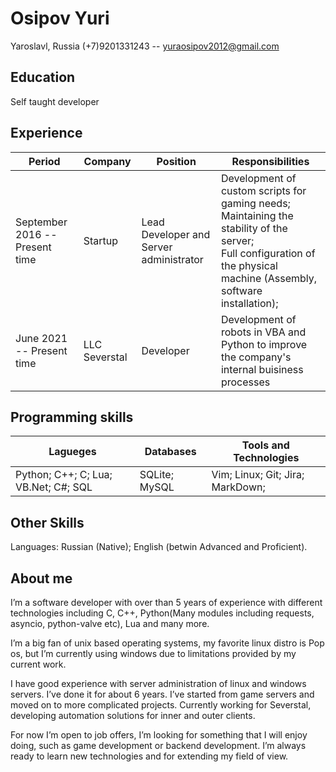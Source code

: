 # Osipov Yuri
Yaroslavl, Russia
(+7)9201331243 -- yuraosipov2012@gmail.com

## Education
Self taught developer

## Experience

|Period|Company|Position|Responsibilities|
|---|---|---|---|
|September 2016 -- Present time | Startup | Lead Developer and Server administrator | Development of custom scripts for gaming needs; <br> Maintaining the stability of the server;<br> Full configuration of the physical machine (Assembly, software installation); |
|June 2021 -- Present time | LLC Severstal | Developer | Development of robots in VBA and Python to improve the company's internal buisiness processes |

## Programming skills
|Lagueges|Databases|Tools and Technologies|
|---|---|---|
|Python; C++; C; Lua; VB.Net; C#; SQL|SQLite; MySQL|Vim; Linux; Git; Jira; MarkDown;|

## Other Skills

Languages: Russian (Native); English (betwin Advanced and Proficient).

## About me
I’m a software developer with over than 5 years of experience with different technologies including C, C++, Python(Many modules including requests, asyncio, python-valve etc), Lua and many more.

I’m a big fan of unix based operating systems, my favorite linux distro is Pop os, but I’m currently using windows due to limitations provided by my current work.

I have good experience with server administration of linux and windows servers. I’ve done it for about 6 years. I’ve started from game servers and moved on to more complicated projects.
Currently working for Severstal, developing automation solutions for  inner and outer clients. 

For now I’m open to job offers, I’m looking for something that I will enjoy doing, such as game development or backend development. I’m always ready to learn new technologies and for extending my field of view.
